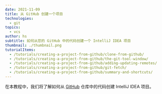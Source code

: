 ```yaml
---
date: 2021-11-09
title: 从 GitHub 创建一个项目
technologies:
  - git
topics:
  - vcs
author: hs
subtitle: 如何从您的 GitHub 中的代码创建一个 IntelliJ IDEA 项目
thumbnail: ./thumbnail.png
tutorialItems:
  - /tutorials/creating-a-project-from-github/clone-from-github/
  - /tutorials/creating-a-project-from-github/the-git-tool-window/
  - /tutorials/creating-a-project-from-github/adding-updating-remotes/
  - /tutorials/creating-a-project-from-github/git-fetch/
  - /tutorials/creating-a-project-from-github/summary-and-shortcuts/
---
```


在本教程中，我们将了解如何从 [GitHub](https://github.com/) 仓库中的代码创建 IntelliJ IDEA 项目。


